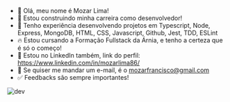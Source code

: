 - 👋 Olá, meu nome é Mozar Lima!
- 👀 Estou construindo minha carreira como desenvolvedor!
- 🌱 Tenho experiência desenvolvendo projetos em Typescript, Node, Express, MongoDB, HTML, CSS, Javascript, Github, Jest, TDD, ESLint
- 🔥 Estou cursando a Formação Fullstack da Árnia, e tenho a certeza que é só o começo!
- 🔗 Estou no LinkedIn também, link do perfil: https://www.linkedin.com/in/mozarlima86/
- 🔗 Se quiser me mandar um e-mail, é o mozarfrancisco@gmail.com
- ✅ Feedbacks são sempre importantes!

![dev](https://user-images.githubusercontent.com/89784637/199079698-53d8dff1-b15e-4abb-823a-bfbae46ceb7d.gif?raw=true)
